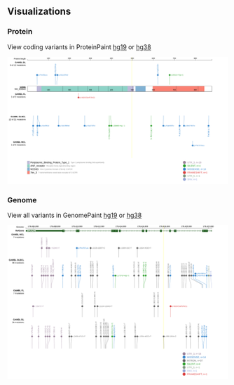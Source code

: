 ## Visualizations
### Protein
View coding variants in ProteinPaint [hg19](https://morinlab.github.io/LLMPP/GAMBL/GRM6_protein.html)  or [hg38](https://morinlab.github.io/LLMPP/GAMBL/GRM6_protein_hg38.html)

![](images/proteinpaint/GRM6_NM_000843.svg)

### Genome
View all variants in GenomePaint [hg19](https://morinlab.github.io/LLMPP/GAMBL/GRM6.html)  or [hg38](https://morinlab.github.io/LLMPP/GAMBL/GRM6_hg38.html)

![](images/proteinpaint/GRM6.svg)

